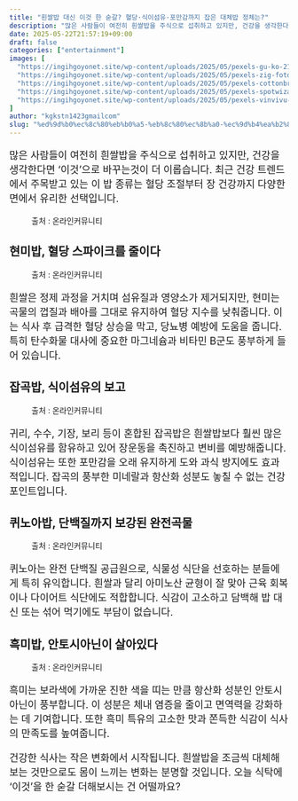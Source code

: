 ```yaml
---
title: "흰쌀밥 대신 이것 한 숟갈? 혈당·식이섬유·포만감까지 잡은 대체밥 정체는?"
description: "많은 사람들이 여전히 흰쌀밥을 주식으로 섭취하고 있지만, 건강을 생각한다면 ‘이것’으로 바꾸는것이 더 이롭습니다. 최근 건강 트렌드에서 주목받고 있는 이 밥 종류는 혈당 조절부터 장 건강까지 다양한 면에서 유리한 선택입니다."
date: 2025-05-22T21:57:19+09:00
draft: false
categories: ["entertainment"]
images: [
  "https://ingihgoyonet.site/wp-content/uploads/2025/05/pexels-gu-ko-2150570603-32027932-1024x826.jpg"
  "https://ingihgoyonet.site/wp-content/uploads/2025/05/pexels-zig-fotografia-102048118-9700896-1024x683.jpg"
  "https://ingihgoyonet.site/wp-content/uploads/2025/05/pexels-cottonbro-3737694-1-1024x683.jpg"
  "https://ingihgoyonet.site/wp-content/uploads/2025/05/pexels-spotwizardlee-35777904-9396031-1-1024x819.jpg"
  "https://ingihgoyonet.site/wp-content/uploads/2025/05/pexels-vinvivu-2201725-30822029-1-1024x576.jpg"
]
author: "kgkstn1423gmailcom"
slug: "%ed%9d%b0%ec%8c%80%eb%b0%a5-%eb%8c%80%ec%8b%a0-%ec%9d%b4%ea%b2%83-%ed%95%9c-%ec%88%9f%ea%b0%88-%ed%98%88%eb%8b%b9%c2%b7%ec%8b%9d%ec%9d%b4%ec%84%ac%ec%9c%a0%c2%b7%ed%8f%ac%eb%a7%8c%ea%b0%90%ea%b9%8c"
---
```


<p style="font-size:18px">많은 사람들이 여전히 흰쌀밥을 주식으로 섭취하고 있지만, 건강을 생각한다면 ‘이것’으로 바꾸는것이 더 이롭습니다. 최근 건강 트렌드에서 주목받고 있는 이 밥 종류는 혈당 조절부터 장 건강까지 다양한 면에서 유리한 선택입니다.</p> <figure ><img src="https://ingihgoyonet.site/wp-content/uploads/2025/05/pexels-gu-ko-2150570603-32027932-1024x826.jpg" alt="" style="aspect-ratio:16/9;object-fit:cover"/><figcaption >출처 : 온라인커뮤니티</figcaption></figure> <h2 >현미밥, 혈당 스파이크를 줄이다</h2> <figure ><img src="https://ingihgoyonet.site/wp-content/uploads/2025/05/pexels-zig-fotografia-102048118-9700896-1024x683.jpg" alt="" style="aspect-ratio:16/9;object-fit:cover"/><figcaption >출처 : 온라인커뮤니티</figcaption></figure> <p style="font-size:18px">흰쌀은 정제 과정을 거치며 섬유질과 영양소가 제거되지만, 현미는 곡물의 껍질과 배아를 그대로 유지하여 혈당 지수를 낮춰줍니다. 이는 식사 후 급격한 혈당 상승을 막고, 당뇨병 예방에 도움을 줍니다. 특히 탄수화물 대사에 중요한 마그네슘과 비타민 B군도 풍부하게 들어 있습니다.</p> <h2 >잡곡밥, 식이섬유의 보고</h2> <figure ><img src="https://ingihgoyonet.site/wp-content/uploads/2025/05/pexels-cottonbro-3737694-1-1024x683.jpg" alt="" style="aspect-ratio:16/9;object-fit:cover"/><figcaption >출처 : 온라인커뮤니티</figcaption></figure> <p style="font-size:18px">귀리, 수수, 기장, 보리 등이 혼합된 잡곡밥은 흰쌀밥보다 훨씬 많은 식이섬유를 함유하고 있어 장운동을 촉진하고 변비를 예방해줍니다. 식이섬유는 또한 포만감을 오래 유지하게 도와 과식 방지에도 효과적입니다. 잡곡의 풍부한 미네랄과 항산화 성분도 놓칠 수 없는 건강 포인트입니다.</p> <h2 >퀴노아밥, 단백질까지 보강된 완전곡물</h2> <figure ><img src="https://ingihgoyonet.site/wp-content/uploads/2025/05/pexels-spotwizardlee-35777904-9396031-1-1024x819.jpg" alt="" style="aspect-ratio:16/9;object-fit:cover"/><figcaption >출처 : 온라인커뮤니티</figcaption></figure> <p style="font-size:18px">퀴노아는 완전 단백질 공급원으로, 식물성 식단을 선호하는 분들에게 특히 유익합니다. 흰쌀과 달리 아미노산 균형이 잘 맞아 근육 회복이나 다이어트 식단에도 적합합니다. 식감이 고소하고 담백해 밥 대신 또는 섞어 먹기에도 부담이 없습니다.</p> <h2 >흑미밥, 안토시아닌이 살아있다</h2> <figure ><img src="https://ingihgoyonet.site/wp-content/uploads/2025/05/pexels-vinvivu-2201725-30822029-1-1024x576.jpg" alt="" style="aspect-ratio:16/9;object-fit:cover"/><figcaption >출처 : 온라인커뮤니티</figcaption></figure> <p style="font-size:18px">흑미는 보라색에 가까운 진한 색을 띠는 만큼 항산화 성분인 안토시아닌이 풍부합니다. 이 성분은 체내 염증을 줄이고 면역력을 강화하는 데 기여합니다. 또한 흑미 특유의 고소한 맛과 쫀득한 식감이 식사의 만족도를 높여줍니다.</p> <p style="font-size:18px">건강한 식사는 작은 변화에서 시작됩니다. 흰쌀밥을 조금씩 대체해보는 것만으로도 몸이 느끼는 변화는 분명할 것입니다. 오늘 식탁에 ‘이것’을 한 숟갈 더해보시는 건 어떨까요?</p>